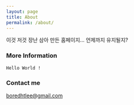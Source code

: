 ```yaml
---
layout: page
title: About
permalink: /about/
---
```


이것 저것 장난 삼아 만든 홈페이지...
언제까지 유지될지?

### More Information

`Hello World !`


### Contact me

[boredhtlee@gmail.com](mailto:boredhtlee@gmail.com)
